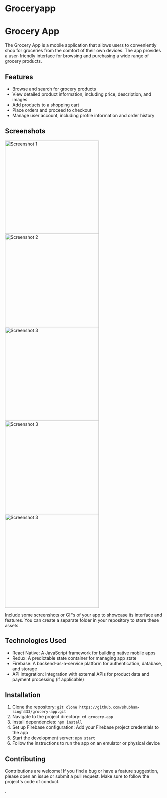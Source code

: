 # Groceryapp
# Grocery App

The Grocery App is a mobile application that allows users to conveniently shop for groceries from the comfort of their own devices. The app provides a user-friendly interface for browsing and purchasing a wide range of grocery products.

## Features

- Browse and search for grocery products
- View detailed product information, including price, description, and images
- Add products to a shopping cart
- Place orders and proceed to checkout
- Manage user account, including profile information and order history

## Screenshots

<img src="screenshort/1.png" alt="Screenshot 1" width="300">
<img src="screenshort/3.png" alt="Screenshot 2" width="300">
<img src="screenshort/4.png" alt="Screenshot 3" width="300">
<img src="screenshort/6.png" alt="Screenshot 3" width="300">
<img src="screenshort/7.png" alt="Screenshot 3" width="300">

Include some screenshots or GIFs of your app to showcase its interface and features. You can create a separate folder in your repository to store these assets.

## Technologies Used

- React Native: A JavaScript framework for building native mobile apps
- Redux: A predictable state container for managing app state
- Firebase: A backend-as-a-service platform for authentication, database, and storage
- API integration: Integration with external APIs for product data and payment processing (if applicable)

## Installation

1. Clone the repository: `git clone https://github.com/shubham-singh433/grocery-app.git`
2. Navigate to the project directory: `cd grocery-app`
3. Install dependencies: `npm install`
4. Set up Firebase configuration: Add your Firebase project credentials to the app
5. Start the development server: `npm start`
6. Follow the instructions to run the app on an emulator or physical device

## Contributing

Contributions are welcome! If you find a bug or have a feature suggestion, please open an issue or submit a pull request. Make sure to follow the project's code of conduct.

.

